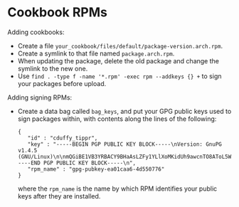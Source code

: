 Cookbook RPMs
=============

Adding cookbooks:

- Create a file `your_cookbook/files/default/package-version.arch.rpm`.
- Create a symlink to that file named `package.arch.rpm`.
- When updating the package, delete the old package and change the symlink to the new one.
- Use `find . -type f -name '*.rpm' -exec rpm --addkeys {} +` to sign your packages before upload.

Adding signing RPMs:

- Create a data bag called `bag_keys`, and put your GPG public keys used to
  sign packages within, with contents along the lines of the following:

      {
         "id" : "cduffy_tippr",
         "key" : "-----BEGIN PGP PUBLIC KEY BLOCK-----\nVersion: GnuPG v1.4.5 (GNU/Linux)\n\nmQGiBE1VB3YRBACY9BHaAsLZFy1YLlXoMKidUh9awcnTO8AToL5We3vsqtU+8ilj\n68gjftqqiEToZguaxJexMLZukOikitOlhlTlYHpXzzLoZ7CHjDlZTfB7oadeqfKp\nbGImkNSe1N0Gt6hStpHSSqx5X8emcPBuqY3P5lwp7AAnaycaH5mLCcqipwCgy0zm\nrvsesH4IJPZh4ssYqplxr+ED+gL7lqOv69HunjOHqXi6oqy6xyaHNLPSI/No2bc4\nFRb0C9ICjg1k/rGJL8/rcef2RDf13bu3R8AAiNhzaZBGRrHzoKjNwQ8HlKOa+fHo\nf9P72vasVYR+tsZc6J3sp5SNwlWW9lqr+w/fAa48a50ymUkcfrrAjfF+XX6L0gEl\ngVqDA/9edweyThRYqDK/2cbekoduADBfkzIh7yo7YNN5pXZlU31A+kKvlG0DRZQ1\n2LSfu5DeaJSjS3smTdxEX5/+ZFfEs5kdrJ8NsN9l5PglngwCfMuxzdQQLna2zMkg\noWrwcSCziVcaCC5FfHYNvV7xD2qTFu+VBrHqMAcMpBjR9ue5ZLQvQ2hhcmxlcyBE\ndWZmeSAoVGlwcHIsIEluYy4pIDxjaGFybGVzQHRpcHByLmNvbT6IYAQTEQIAIAUC\nTVUHdgIbAwYLCQgHAwIEFQIIAwQWAgMBAh4BAheAAAoJEBqtqKjqAcqmHVAAnj7V\nSUzp2K1g04JJxWSdmobgkqqCAJwJKl80VjHAmWzaCDsSiFZMLKKLMLkCDQRNVQd/\nEAgA8I5SKIeoDz1kx2n57A24L4BBYLEy9PXCCSqiK4454wU4bh+xfbS99j/KRa8O\nyNcd04EZXtH0d0xBwGM7kOthxH9beTloHwDqd5aq0W+GxoCA/YQzc2cbNevhGEiN\nIFoLBO52l+Ki7S4tX1ji3U3Lfxpplyd71Zla2CnPfh2w6HgnxbmuKZq335y1y6QO\nVu3C2ewb7eMjCjbP3ySzZLixf6Dp1a+RwkWKi2LQgnzJ3wtT6T0g9CUsqWJ0hxj1\n0di7ftc4B1G4c575IALYWf3USueb1gQVCMg569XMU7AHGyuJ73ToIcy9sTImkQ8M\nf5IUwFrIaoisaWxxU8vGfNdq/wADBQf8CoUNr2diFp2KvRvPWMRCHc3Mx4lg00Y7\nFzYGC4n9xZUHvIidYAVgvXhIbauPb7MjjDN7IRebcrZzECCfmLXcn3JRaRHxTmL1\n5ZKptt5mgcmA0uVRTbu/YJ8v1otgkgWuZ0F0Ed8D66SSZb9x+twZAT1J/DUf9QrF\nmbsik3aTlFrnRjAzcs0D0RmhsQV/pqt9jC2zo6MTMiQIYR4maSM8MeT0gZzC2yzS\nlG+bNHAlbknENpdHOGnPRDWYqyEAHcIxSRQAXe+0G2q0+xmOJqj4X44oFQxfFF7w\n7SsFcvudWTttDhxPqjy0Ji27b0PgWhI26OOXr66JCpTKNfpQpaxc84hJBBgRAgAJ\nBQJNVQd/AhsMAAoJEBqtqKjqAcqmzIwAoJIKsV6K3DJ9GPlsOKIlKiZJ3EYZAJ9I\nGL5+bzbMaDW3s/d+PXv72W95KQ==\n=qAKq\n-----END PGP PUBLIC KEY BLOCK-----\n",
         "rpm_name" : "gpg-pubkey-ea01caa6-4d550776"
      }

  where the `rpm_name` is the name by which RPM identifies your public keys after they are installed.
